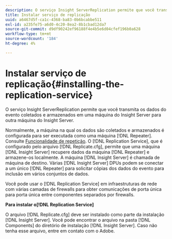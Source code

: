 ```yaml
---
description: O serviço Insight ServerReplication permite que você transmita os dados do evento coletados e armazenados em uma máquina do Insight Server para outra máquina do Insight Server.
title: Instalar serviço de replicação
uuid: a6467d5f-ca1c-4368-ba83-0b6bcabbe511
exl-id: a235fe75-a6d0-4c20-8ea2-8b1cbad12da7
source-git-commit: d9df90242ef96188f4e4b5e6d04cfef196b0a628
workflow-type: tm+mt
source-wordcount: '184'
ht-degree: 4%

---
```


# Instalar serviço de replicação{#installing-the-replication-service}

O serviço Insight ServerReplication permite que você transmita os dados do evento coletados e armazenados em uma máquina do Insight Server para outra máquina do Insight Server.

Normalmente, a máquina na qual os dados são coletados e armazenados é configurada para ser executada como uma máquina [!DNL Repeater]. Consulte [Funcionalidade de repetição](../../../home/c-inst-svr/c-rptr-fntly/c-rptr-fntly.md). O [!DNL Replication Service], que é configurado pelo arquivo [!DNL Replicate.cfg], permite que uma máquina [!DNL Insight Server] recupere dados da máquina [!DNL Repeater] e armazene-os localmente. A máquina [!DNL Insight Server] é chamada de máquina de destino. Várias [!DNL Insight Server] DPUs podem se conectar a um único [!DNL Repeater] para solicitar cópias dos dados do evento para inclusão em vários conjuntos de dados.

Você pode usar o [!DNL Replication Service] em infraestruturas de rede com várias camadas de firewalls para obter comunicações de porta única para porta única entre componentes separados por firewalls.

**Para instalar o[!DNL Replication Service]**

O arquivo [!DNL Replicate.cfg] deve ser instalado como parte da instalação [!DNL Insight Server]. Você pode encontrar o arquivo na pasta [!DNL Components] do diretório de instalação [!DNL Insight Server]. Caso não tenha esse arquivo, entre em contato com o Adobe.
